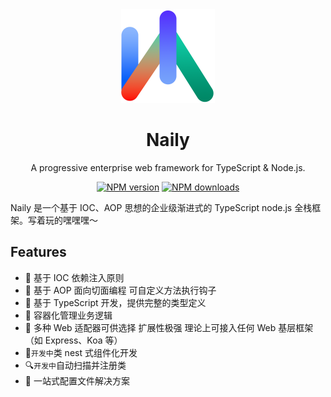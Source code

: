<div align="center">

<img src="./logo.png" width="150" />

# Naily

A progressive enterprise web framework for TypeScript & Node.js.

[![NPM version](https://img.shields.io/npm/v/@org-naily/core.svg?style=flat)](https://npmjs.org/package/@org-naily/core)
[![NPM downloads](http://img.shields.io/npm/dm/@org-naily/core.svg?style=flat)](https://npmjs.org/package/@org-naily/core)

</div>

Naily 是一个基于 IOC、AOP 思想的企业级渐进式的 TypeScript node.js 全栈框架。写着玩的嘿嘿嘿～

## Features

- 🧀️ 基于 IOC 依赖注入原则
- 🍉 基于 AOP 面向切面编程 可自定义方法执行钩子
- 🍆 基于 TypeScript 开发，提供完整的类型定义
- 🍪 容器化管理业务逻辑
- 🍜 多种 Web 适配器可供选择 扩展性极强 理论上可接入任何 Web 基层框架（如 Express、Koa 等）
- 🧩`开发中`类 nest 式组件化开发
- 🔍`开发中`自动扫描并注册类
- 📃 一站式配置文件解决方案
